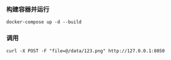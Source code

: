 
### 构建容器并运行
```shell
docker-compose up -d --build
```
### 调用
```shell
curl -X POST -F "file=@/data/123.png" http://127.0.0.1:8050
```
